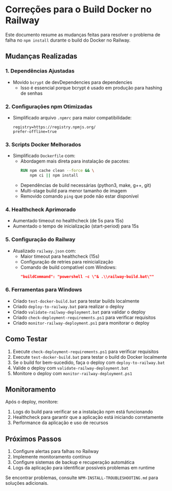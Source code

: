 # Correções para o Build Docker no Railway

Este documento resume as mudanças feitas para resolver o problema de falha no `npm install` durante o build do Docker no Railway.

## Mudanças Realizadas

### 1. Dependências Ajustadas

- Movido `bcrypt` de devDependencies para dependencies
  - Isso é essencial porque bcrypt é usado em produção para hashing de senhas

### 2. Configurações npm Otimizadas

- Simplificado arquivo `.npmrc` para maior compatibilidade:
  ```
  registry=https://registry.npmjs.org/
  prefer-offline=true
  ```

### 3. Scripts Docker Melhorados

- Simplificado `Dockerfile` com:
  - Abordagem mais direta para instalação de pacotes:
    ```dockerfile
    RUN npm cache clean --force && \
        npm ci || npm install
    ```
  - Dependências de build necessárias (python3, make, g++, git)
  - Multi-stage build para menor tamanho de imagem
  - Removido comando `ping` que pode não estar disponível

### 4. Healthcheck Aprimorado

- Aumentado timeout no healthcheck (de 5s para 15s)
- Aumentado o tempo de inicialização (start-period) para 15s

### 5. Configuração do Railway

- Atualizado `railway.json` com:
  - Maior timeout para healthcheck (15s)
  - Configuração de retries para reinicialização
  - Comando de build compatível com Windows:
    ```json
    "buildCommand": "powershell -c \"& .\\railway-build.bat\""
    ```

### 6. Ferramentas para Windows

- Criado `test-docker-build.bat` para testar builds localmente
- Criado `deploy-to-railway.bat` para realizar o deploy
- Criado `validate-railway-deployment.bat` para validar o deploy
- Criado `check-deployment-requirements.ps1` para verificar requisitos
- Criado `monitor-railway-deployment.ps1` para monitorar o deploy

## Como Testar

1. Execute `check-deployment-requirements.ps1` para verificar requisitos
2. Execute `test-docker-build.bat` para testar o build do Docker localmente
3. Se o build for bem-sucedido, faça o deploy com `deploy-to-railway.bat`
4. Valide o deploy com `validate-railway-deployment.bat`
5. Monitore o deploy com `monitor-railway-deployment.ps1`

## Monitoramento

Após o deploy, monitore:

1. Logs do build para verificar se a instalação npm está funcionando
2. Healthcheck para garantir que a aplicação está iniciando corretamente
3. Performance da aplicação e uso de recursos

## Próximos Passos

1. Configure alertas para falhas no Railway
2. Implemente monitoramento contínuo
3. Configure sistemas de backup e recuperação automática
3. Logs da aplicação para identificar possíveis problemas em runtime

Se encontrar problemas, consulte `NPM-INSTALL-TROUBLESHOOTING.md` para soluções adicionais.
